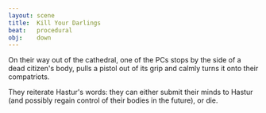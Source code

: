 ```yaml
---
layout: scene
title:  Kill Your Darlings
beat:   procedural
obj:    down
---
```



On their way out of the cathedral,
one of the PCs stops by the side of a dead citizen's body,
pulls a pistol out of its grip and calmly turns it onto their compatriots.

They reiterate Hastur's words:
they can either submit their minds to Hastur
(and possibly regain control of their bodies in the future), or die.




















